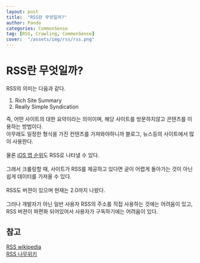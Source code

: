 ```yaml
---
layout: post
title:  "RSS란 무엇일까?"
author: Pando
categories: CommonSense
tag: [RSS, Crawling, CommonSense]
cover:  "/assets/img/rss/rss.png"
---
```


# RSS란 무엇일까?

RSS의 의미는 다음과 같다.

1. Rich Site Summary
2. Really Simple Syndication

즉, 어떤 사이트의 대한 요약이라는 의미이며, 해당 사이트를 방문하지않고 콘텐츠를 이용하는 방법이다.
<br>
아무래도 일정한 형식을 가진 컨텐츠를 가져와야하니까 블로그, 뉴스등의 사이트에서 많이 사용한다.
<br><br>
물론 [iOS 앱 순위](https://ndjman7.github.io/crawling/2020/08/15/%EC%8B%A4%EC%8A%B5-%ED%81%AC%EB%A1%A4%EB%A7%81%EC%9C%BC%EB%A1%9C-iOS%EC%95%B1-%EC%8B%A4%EC%8B%9C%EA%B0%84-%EC%88%9C%EC%9C%84%EA%B5%AC%ED%95%98%EA%B8%B0.html)도 RSS로 나타낼 수 있다.
<br><br>
그래서 크롤링할 때, 사이트가 RSS를 제공하고 있다면 굳이 어렵게 돌아가는 것이 아닌 쉽게 데이터를 가져올 수 있다.
<br><br>
RSS도 버젼이 있으며 현재는 2.0까지 나왔다.
<br><br>
그러나 개발자가 아닌 일반 사용자 RSS의 주소를 직접 사용하는 것에는 어려움이 있고, RSS 버젼이 파편화 되어있어서 사용자가 구독하기에는 어려움이 있다.

## 참고
[RSS wikipedia](https://ko.wikipedia.org/wiki/RSS)
<br>
[RSS 나무위키](https://namu.wiki/w/RSS)